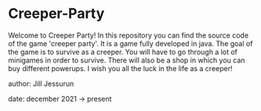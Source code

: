 # Creeper-Party

Welcome to Creeper Party! In this repository you can find the source code of the game 'creeper party'. It is a game fully developed in java. The goal of the game is to survive as a creeper. You will have to go through a lot of minigames in order to survive. There will also be a shop in which you can buy different powerups. I wish you all the luck in the life as a creeper!



author: Jill Jessurun

date: december 2021 -> present
